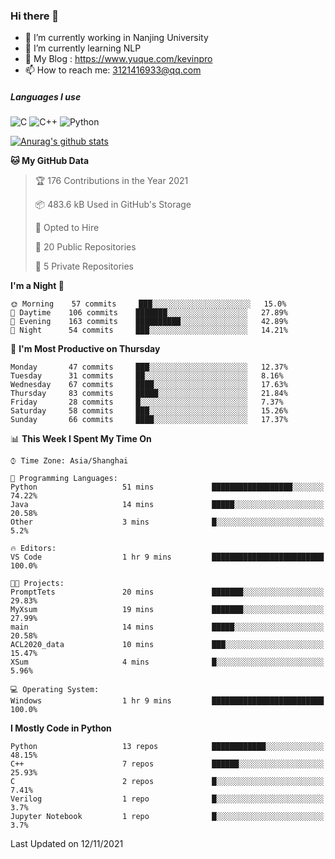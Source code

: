 ### Hi there 👋

- 🔭 I’m currently working in Nanjing University
- 🌱 I’m currently learning NLP
- 👯 My Blog : https://www.yuque.com/kevinpro
- 📫 How to reach me: 3121416933@qq.com

##### Languages I use
![C](https://img.shields.io/badge/-C-000000?style=flat&logo=c)
![C++](https://img.shields.io/badge/-C++-000000?style=flat&logo=c%2B%2B)
![Python](https://img.shields.io/badge/-Python-000000?style=flat&logo=python)

[![Anurag's github stats](https://github-readme-stats.vercel.app/api?username=Ricardokevins)](https://github.com/anuraghazra/github-readme-stats)

<!--START_SECTION:waka-->
**🐱 My GitHub Data** 

> 🏆 176 Contributions in the Year 2021
 > 
> 📦 483.6 kB Used in GitHub's Storage 
 > 
> 💼 Opted to Hire
 > 
> 📜 20 Public Repositories 
 > 
> 🔑 5 Private Repositories  
 > 
**I'm a Night 🦉** 

```text
🌞 Morning    57 commits     ███░░░░░░░░░░░░░░░░░░░░░░   15.0% 
🌆 Daytime    106 commits    ███████░░░░░░░░░░░░░░░░░░   27.89% 
🌃 Evening    163 commits    ██████████░░░░░░░░░░░░░░░   42.89% 
🌙 Night      54 commits     ███░░░░░░░░░░░░░░░░░░░░░░   14.21%

```
📅 **I'm Most Productive on Thursday** 

```text
Monday       47 commits     ███░░░░░░░░░░░░░░░░░░░░░░   12.37% 
Tuesday      31 commits     ██░░░░░░░░░░░░░░░░░░░░░░░   8.16% 
Wednesday    67 commits     ████░░░░░░░░░░░░░░░░░░░░░   17.63% 
Thursday     83 commits     █████░░░░░░░░░░░░░░░░░░░░   21.84% 
Friday       28 commits     █░░░░░░░░░░░░░░░░░░░░░░░░   7.37% 
Saturday     58 commits     ███░░░░░░░░░░░░░░░░░░░░░░   15.26% 
Sunday       66 commits     ████░░░░░░░░░░░░░░░░░░░░░   17.37%

```


📊 **This Week I Spent My Time On** 

```text
⌚︎ Time Zone: Asia/Shanghai

💬 Programming Languages: 
Python                   51 mins             ██████████████████░░░░░░░   74.22% 
Java                     14 mins             █████░░░░░░░░░░░░░░░░░░░░   20.58% 
Other                    3 mins              █░░░░░░░░░░░░░░░░░░░░░░░░   5.2%

🔥 Editors: 
VS Code                  1 hr 9 mins         █████████████████████████   100.0%

🐱‍💻 Projects: 
PromptTets               20 mins             ███████░░░░░░░░░░░░░░░░░░   29.83% 
MyXsum                   19 mins             ███████░░░░░░░░░░░░░░░░░░   27.99% 
main                     14 mins             █████░░░░░░░░░░░░░░░░░░░░   20.58% 
ACL2020_data             10 mins             ███░░░░░░░░░░░░░░░░░░░░░░   15.47% 
XSum                     4 mins              █░░░░░░░░░░░░░░░░░░░░░░░░   5.96%

💻 Operating System: 
Windows                  1 hr 9 mins         █████████████████████████   100.0%

```

**I Mostly Code in Python** 

```text
Python                   13 repos            ████████████░░░░░░░░░░░░░   48.15% 
C++                      7 repos             ██████░░░░░░░░░░░░░░░░░░░   25.93% 
C                        2 repos             █░░░░░░░░░░░░░░░░░░░░░░░░   7.41% 
Verilog                  1 repo              █░░░░░░░░░░░░░░░░░░░░░░░░   3.7% 
Jupyter Notebook         1 repo              █░░░░░░░░░░░░░░░░░░░░░░░░   3.7%

```



 Last Updated on 12/11/2021
<!--END_SECTION:waka-->
